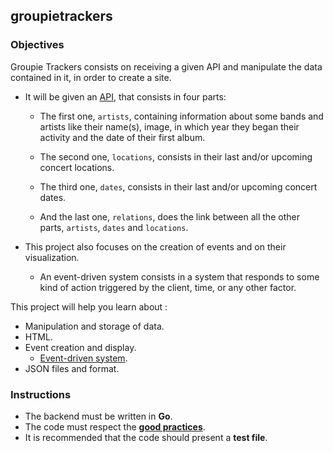 ## groupietrackers

### Objectives

Groupie Trackers consists on receiving a given API and manipulate the data contained in it, in order to create a site.

- It will be given an [API](http://groupietrackers.org/api), that consists in four parts:
  - The first one, `artists`, containing information about some bands and artists like their name(s), image, in which year they began their activity and the date of their first album.

  - The second one, `locations`, consists in their last and/or upcoming concert locations.

  - The third one, `dates`, consists in their last and/or upcoming concert dates.

  - And the last one, `relations`, does the link between all the other parts, `artists`, `dates` and `locations`.

- This project also focuses on the creation of events and on their visualization.
  - An event-driven system consists in a system that responds to some kind of action triggered by the client, time, or any other factor.

This project will help you learn about :

- Manipulation and storage of data.
- HTML.
- Event creation and display.
  - [Event-driven system](https://medium.com/omarelgabrys-blog/event-driven-systems-cdbe5a4b3d04).
- JSON files and format.

### Instructions

- The backend must be written in **Go**.
- The code must respect the [**good practices**](https://github.com/01-edu/public/blob/master/subjects/good-practices.en.md).
- It is recommended that the code should present a **test file**.
